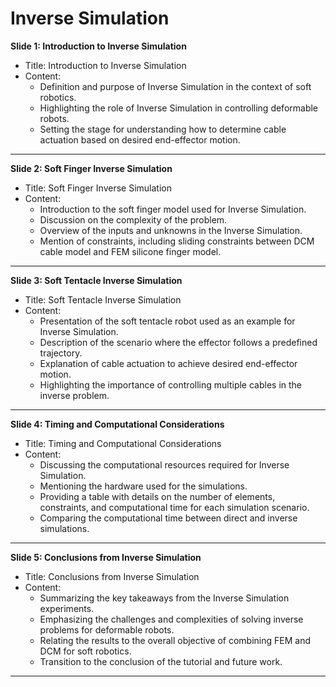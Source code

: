 # Inverse Simulation

**Slide 1: Introduction to Inverse Simulation**

- Title: Introduction to Inverse Simulation
- Content:
  - Definition and purpose of Inverse Simulation in the context of soft robotics.
  - Highlighting the role of Inverse Simulation in controlling deformable robots.
  - Setting the stage for understanding how to determine cable actuation based on desired end-effector motion.
---

**Slide 2: Soft Finger Inverse Simulation**

- Title: Soft Finger Inverse Simulation
- Content:
  - Introduction to the soft finger model used for Inverse Simulation.
  - Discussion on the complexity of the problem.
  - Overview of the inputs and unknowns in the Inverse Simulation.
  - Mention of constraints, including sliding constraints between DCM cable model and FEM silicone finger model.
---
**Slide 3: Soft Tentacle Inverse Simulation**

- Title: Soft Tentacle Inverse Simulation
- Content:
  - Presentation of the soft tentacle robot used as an example for Inverse Simulation.
  - Description of the scenario where the effector follows a predefined trajectory.
  - Explanation of cable actuation to achieve desired end-effector motion.
  - Highlighting the importance of controlling multiple cables in the inverse problem.
---
**Slide 4: Timing and Computational Considerations**

- Title: Timing and Computational Considerations
- Content:
  - Discussing the computational resources required for Inverse Simulation.
  - Mentioning the hardware used for the simulations.
  - Providing a table with details on the number of elements, constraints, and computational time for each simulation scenario.
  - Comparing the computational time between direct and inverse simulations.
---
**Slide 5: Conclusions from Inverse Simulation**

- Title: Conclusions from Inverse Simulation
- Content:
  - Summarizing the key takeaways from the Inverse Simulation experiments.
  - Emphasizing the challenges and complexities of solving inverse problems for deformable robots.
  - Relating the results to the overall objective of combining FEM and DCM for soft robotics.
  - Transition to the conclusion of the tutorial and future work.
---

